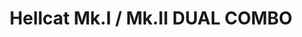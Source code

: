---
layout: product
title: "Hellcat Mk.I / Mk.II DUAL COMBO"
price: "3200" 
desc: "Maketa"
img_path: "/assets/img/7078.webp"
brand: "EDUARD"
available: false
special_offer: false
new: false
soon: false
cat: "010000"
subcat: "010400"
subsubcat: "00"
sifra: "7078"
popular: false
spec: false
---